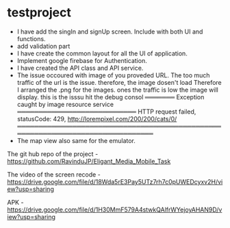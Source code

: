 # testproject

- I have add the singIn and signUp screen. Include with both UI and functions.
- add validation part
- I have create the common layout for all the UI of application.
- Implement google firebase for Authentication.
- I have created the API class and API service.
- The issue occoured with image of you proveded URL. The too much traffic of the url is the issue. therefore, the image dosen't load
  Therefore I arranged the .png for the images. ones the traffic is low the image will display.
  this is the isssu hit the debug consol 
      ═══════ Exception caught by image resource service ════════════════════════════
      HTTP request failed, statusCode: 429, http://lorempixel.com/200/200/cats/0/
      ════════════════════════════════════════════════════════════════════════════════
- The map view also same for the emulator. 

The git hub repo of the project - https://github.com/RavinduJP/Eligant_Media_Mobile_Task

The video of the screen recode - https://drive.google.com/file/d/18Wda5rE3Pay5UTz7rh7c0pUWEDcyxv2H/view?usp=sharing

APK - https://drive.google.com/file/d/1H30MmF579A4stwkQAlfrWYejoyAHAN9D/view?usp=sharing
